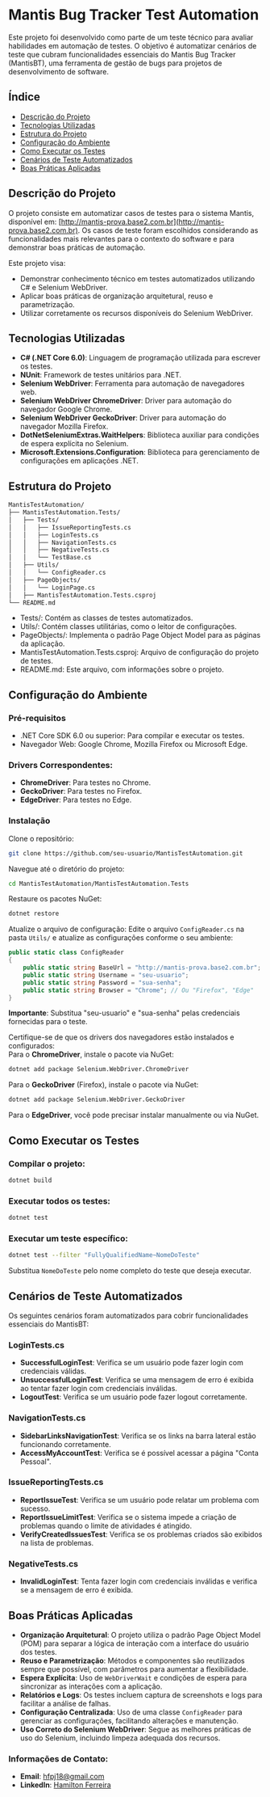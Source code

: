 # Mantis Bug Tracker Test Automation

Este projeto foi desenvolvido como parte de um teste técnico para avaliar habilidades em automação de testes. O objetivo é automatizar cenários de teste que cubram funcionalidades essenciais do Mantis Bug Tracker (MantisBT), uma ferramenta de gestão de bugs para projetos de desenvolvimento de software.

## Índice

- [Descrição do Projeto](#descrição-do-projeto)
- [Tecnologias Utilizadas](#tecnologias-utilizadas)
- [Estrutura do Projeto](#estrutura-do-projeto)
- [Configuração do Ambiente](#configuração-do-ambiente)
- [Como Executar os Testes](#como-executar-os-testes)
- [Cenários de Teste Automatizados](#cenários-de-teste-automatizados)
- [Boas Práticas Aplicadas](#boas-práticas-aplicadas)

## Descrição do Projeto

O projeto consiste em automatizar casos de testes para o sistema Mantis, disponível em: [http://mantis-prova.base2.com.br](http://mantis-prova.base2.com.br). Os casos de teste foram escolhidos considerando as funcionalidades mais relevantes para o contexto do software e para demonstrar boas práticas de automação.

Este projeto visa:

- Demonstrar conhecimento técnico em testes automatizados utilizando C# e Selenium WebDriver.
- Aplicar boas práticas de organização arquitetural, reuso e parametrização.
- Utilizar corretamente os recursos disponíveis do Selenium WebDriver.

## Tecnologias Utilizadas

- **C# (.NET Core 6.0)**: Linguagem de programação utilizada para escrever os testes.
- **NUnit**: Framework de testes unitários para .NET.
- **Selenium WebDriver**: Ferramenta para automação de navegadores web.
- **Selenium WebDriver ChromeDriver**: Driver para automação do navegador Google Chrome.
- **Selenium WebDriver GeckoDriver**: Driver para automação do navegador Mozilla Firefox.
- **DotNetSeleniumExtras.WaitHelpers**: Biblioteca auxiliar para condições de espera explícita no Selenium.
- **Microsoft.Extensions.Configuration**: Biblioteca para gerenciamento de configurações em aplicações .NET.

## Estrutura do Projeto

```bash
MantisTestAutomation/
├── MantisTestAutomation.Tests/
│   ├── Tests/
│   │   ├── IssueReportingTests.cs
│   │   ├── LoginTests.cs
│   │   ├── NavigationTests.cs
│   │   ├── NegativeTests.cs
│   │   └── TestBase.cs
│   ├── Utils/
│   │   └── ConfigReader.cs
│   ├── PageObjects/
│   │   └── LoginPage.cs
│   ├── MantisTestAutomation.Tests.csproj
└── README.md
```
- Tests/: Contém as classes de testes automatizados.
- Utils/: Contém classes utilitárias, como o leitor de configurações.
- PageObjects/: Implementa o padrão Page Object Model para as páginas da aplicação.
- MantisTestAutomation.Tests.csproj: Arquivo de configuração do projeto de testes.
- README.md: Este arquivo, com informações sobre o projeto.

## Configuração do Ambiente

### Pré-requisitos

- .NET Core SDK 6.0 ou superior: Para compilar e executar os testes.
- Navegador Web: Google Chrome, Mozilla Firefox ou Microsoft Edge.

### Drivers Correspondentes:

- **ChromeDriver**: Para testes no Chrome.
- **GeckoDriver**: Para testes no Firefox.
- **EdgeDriver**: Para testes no Edge.

### Instalação

Clone o repositório:

```bash
git clone https://github.com/seu-usuario/MantisTestAutomation.git
```

Navegue até o diretório do projeto:

```bash
cd MantisTestAutomation/MantisTestAutomation.Tests
```

Restaure os pacotes NuGet:

```bash
dotnet restore
```

Atualize o arquivo de configuração:
Edite o arquivo `ConfigReader.cs` na pasta `Utils/` e atualize as configurações conforme o seu ambiente:

```csharp
public static class ConfigReader
{
    public static string BaseUrl = "http://mantis-prova.base2.com.br";
    public static string Username = "seu-usuario";
    public static string Password = "sua-senha";
    public static string Browser = "Chrome"; // Ou "Firefox", "Edge"
}
```
**Importante**: Substitua "seu-usuario" e "sua-senha" pelas credenciais fornecidas para o teste.

Certifique-se de que os drivers dos navegadores estão instalados e configurados:  
Para o **ChromeDriver**, instale o pacote via NuGet:

```bash
dotnet add package Selenium.WebDriver.ChromeDriver
```

Para o **GeckoDriver** (Firefox), instale o pacote via NuGet:

```bash
dotnet add package Selenium.WebDriver.GeckoDriver
```
Para o **EdgeDriver**, você pode precisar instalar manualmente ou via NuGet.

## Como Executar os Testes

### Compilar o projeto:

```bash
dotnet build
```
### Executar todos os testes:

```bash
dotnet test
```

### Executar um teste específico:

```bash
dotnet test --filter "FullyQualifiedName~NomeDoTeste"
```
Substitua `NomeDoTeste` pelo nome completo do teste que deseja executar.

## Cenários de Teste Automatizados

Os seguintes cenários foram automatizados para cobrir funcionalidades essenciais do MantisBT:

### LoginTests.cs

- **SuccessfulLoginTest**: Verifica se um usuário pode fazer login com credenciais válidas.
- **UnsuccessfulLoginTest**: Verifica se uma mensagem de erro é exibida ao tentar fazer login com credenciais inválidas.
- **LogoutTest**: Verifica se um usuário pode fazer logout corretamente.

### NavigationTests.cs

- **SidebarLinksNavigationTest**: Verifica se os links na barra lateral estão funcionando corretamente.
- **AccessMyAccountTest**: Verifica se é possível acessar a página "Conta Pessoal".

### IssueReportingTests.cs

- **ReportIssueTest**: Verifica se um usuário pode relatar um problema com sucesso.
- **ReportIssueLimitTest**: Verifica se o sistema impede a criação de problemas quando o limite de atividades é atingido.
- **VerifyCreatedIssuesTest**: Verifica se os problemas criados são exibidos na lista de problemas.

### NegativeTests.cs

- **InvalidLoginTest**: Tenta fazer login com credenciais inválidas e verifica se a mensagem de erro é exibida.

## Boas Práticas Aplicadas

- **Organização Arquitetural**: O projeto utiliza o padrão Page Object Model (POM) para separar a lógica de interação com a interface do usuário dos testes.
- **Reuso e Parametrização**: Métodos e componentes são reutilizados sempre que possível, com parâmetros para aumentar a flexibilidade.
- **Espera Explícita**: Uso de `WebDriverWait` e condições de espera para sincronizar as interações com a aplicação.
- **Relatórios e Logs**: Os testes incluem captura de screenshots e logs para facilitar a análise de falhas.
- **Configuração Centralizada**: Uso de uma classe `ConfigReader` para gerenciar as configurações, facilitando alterações e manutenção.
- **Uso Correto do Selenium WebDriver**: Segue as melhores práticas de uso do Selenium, incluindo limpeza adequada dos recursos.

### Informações de Contato:

- **Email**: hfpj18@gmail.com
- **LinkedIn**: [Hamilton Ferreira](https://www.linkedin.com/in/hamilton-ferreira/)



